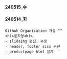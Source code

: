 #### 240515_수 ####
    
#### 240514_화 ####    
    Github Organization 개설 ^^    
    <h1>문지영<h1>        
    - slideImg 편집, 수정   
    - header, footer scss 구현
    - productpage html 설계
